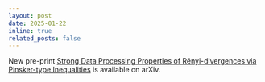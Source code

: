 ```yaml
---
layout: post
date: 2025-01-22
inline: true
related_posts: false
---
```


New pre-print [Strong Data Processing Properties of Rényi-divergences via Pinsker-type Inequalities](https://arxiv.org/abs/2501.11473) is available on arXiv.
